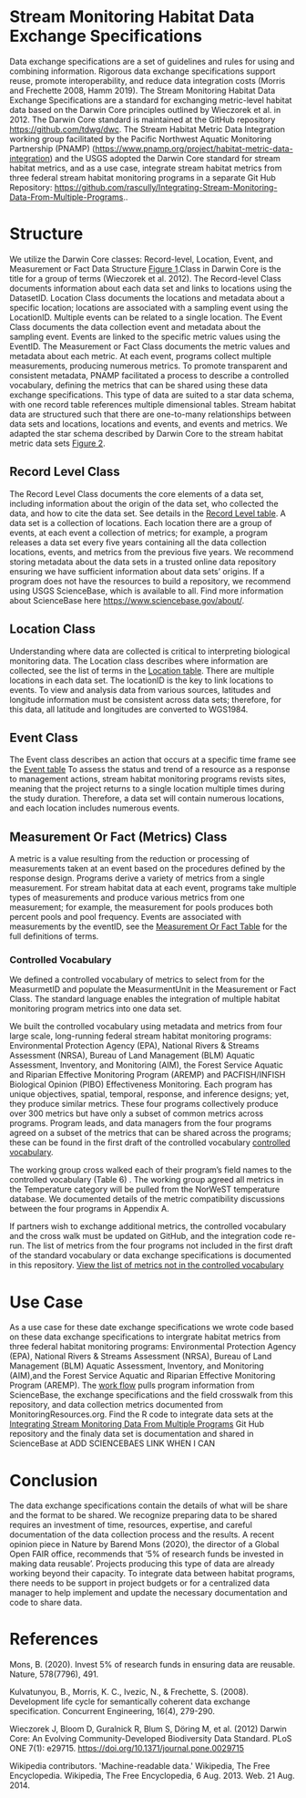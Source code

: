 
# Stream Monitoring Habitat Data Exchange Specifications 
Data exchange specifications are a set of guidelines and rules for using and combining information. Rigorous data exchange specifications support reuse, promote interoperability, and reduce data integration costs (Morris and Frechette 2008, Hamm 2019). The Stream Monitoring Habitat Data Exchange Specifications are a standard for exchanging metric-level habitat data based on the Darwin Core principles outlined by Wieczorek et al. in 2012. The Darwin Core standard is maintained at the GitHub repository https://github.com/tdwg/dwc. The Stream Habitat Metric Data Integration working group facilitated by the Pacific Northwest Aquatic Monitoring Partnership (PNAMP) (https://www.pnamp.org/project/habitat-metric-data-integration) and the USGS adopted the Darwin Core standard for stream habitat metrics, and as a use case, integrate stream habitat metrics from three federal stream habitat monitoring programs in a separate Git Hub Repository: https://github.com/rascully/Integrating-Stream-Monitoring-Data-From-Multiple-Programs..

# Structure 


We utilize the Darwin Core classes: Record-level, Location, Event, and Measurement or Fact Data Structure [Figure 1](Figures/StructureOfDarwinCoreForHabitatMetrics.png).Class in Darwin Core is the title for a group of terms (Wieczorek et al. 2012). The Record-level Class documents information about each data set and links to locations using the DatasetID. Location Class documents the locations and metadata about a specific location; locations are associated with a sampling event using the LocationID. Multiple events can be related to a single location. The Event Class documents the data collection event and metadata about the sampling event. Events are linked to the specific metric values using the EventID. The Measurement or Fact Class documents the metric values and metadata about each metric. At each event, programs collect multiple measurements, producing numerous metrics. To promote transparent and consistent metadata, PNAMP facilitated a process to describe a controlled vocabulary, defining the metrics that can be shared using these data exchange specifications. This type of data are suited to a star data schema, with one record table references multiple dimensional tables. Stream habitat data are structured such that there are one-to-many relationships between data sets and locations, locations and events, and events and metrics. We adapted the star schema described by Darwin Core to the stream habitat metric data sets [Figure 2](Figures/HabiatDataSharingSchema.png).  


## Record Level Class 
The Record Level Class documents the core elements of a data set, including information about the origin of the data set, who collected the data, and how to cite the data set. See details in the [Record Level table](Tables/RecordLevel_table.csv). A data set is a collection of locations. Each location there are a group of events, at each event a collection of metrics; for example, a program releases a data set every five years containing all the data collection locations, events, and metrics from the previous five years. We recommend storing metadata about the data sets in a trusted online data repository ensuring we have sufficient information about data sets’ origins. If a program does not have the resources to build a repository, we recommend using USGS ScienceBase, which is available to all. Find more information about ScienceBase here https://www.sciencebase.gov/about/.

## Location Class
Understanding where data are collected is critical to interpreting biological monitoring data.  The Location class describes where information are collected, see the list of terms in the [Location table](Tables/Location_table.csv). There are multiple locations in each data set. The locationID is the key to link locations to events. To view and analysis data from various sources, latitudes and longitude information must be consistent across data sets; therefore, for this data, all latitude and longitudes are converted to WGS1984.

## Event Class
The Event class describes an action that occurs at a specific time frame see the [Event table](Tables/Event_table.csv) To assess the status and trend of a resource as a response to management actions, stream habitat monitoring programs revists sites, meaning that the project returns to a single location multiple times during the study duration. Therefore, a data set will contain numerous locations, and each location includes numerous events.

## Measurement Or Fact (Metrics) Class
A metric is a value resulting from the reduction or processing of measurements taken at an event based on the procedures defined by the response design. Programs derive a variety of metrics from a single measurement. For stream habitat data at each event, programs take multiple types of measurements and produce various metrics from one measurement; for example, the measurement for pools produces both percent pools and pool frequency. Events are associated with measurements by the eventID, see the [Measurement Or Fact Table](Tables/MeasurementOrFact_table.csv) for the full definitions of terms. 

### Controlled Vocabulary  
We defined a controlled vocabulary of metrics to select from for the MeasurmetID and populate the MeasurmentUnit in the Measurement or Fact Class. The standard language enables the integration of multiple habitat monitoring program metrics into one data set.

We built the controlled vocabulary using metadata and metrics from four large scale, long-running federal stream habitat monitoring programs: Environmental Protection Agency (EPA), National Rivers & Streams Assessment (NRSA), Bureau of Land Management (BLM) Aquatic Assessment, Inventory, and Monitoring (AIM), the Forest Service Aquatic and Riparian Effective Monitoring Program (AREMP) and PACFISH/INFISH Biological Opinion (PIBO) Effectiveness Monitoring. Each program has unique objectives, spatial, temporal, response, and inference designs; yet, they produce similar metrics. These four programs collectively produce over 300 metrics but have only a subset of common metrics across programs. Program leads, and data managers from the four programs agreed on a subset of the metrics that can be shared across the programs; these can be found in the first draft of the controlled vocabulary [controlled vocabulary](Tables/StandardVocabulary.csv).

The working group cross walked each of their program’s field names to the controlled vocabulary (Table 6) .  The working group agreed all metrics in the Temperature category will be pulled from the NorWeST temperature database. We documented details of the metric compatibility discussions between the four programs in Appendix A. 

If partners wish to exchange additional metrics, the controlled vocabulary and the cross walk must be updated on GitHub, and the integration code re-run.  The list of metrics from the four programs not included in the first draft of the standard vocabulary or data exchange specifications is documented in this repository. [View the list of metrics not in the controlled vocabulary ](Tables/NotInControlledVocabularyOrDES.csv) 

# Use Case 

As a use case for these date exchange specifications we wrote code based on these data exchange specifications to intergrate habitat metrics from three federal habitat monitoring programs: Environmental Protection Agency (EPA), National Rivers & Streams Assessment (NRSA), Bureau of Land Management (BLM) Aquatic Assessment, Inventory, and Monitoring (AIM),and the Forest Service Aquatic and Riparian Effective Monitoring Program (AREMP). The [work flow](Figures/WorkFlow.png) pulls program information from ScienceBase, the exchange specifications and the field crosswalk from this repository, and data collection metrics documented from MonitoringResources.org. Find the R code to integrate data sets at the [Integrating Stream Monitoring Data From Multiple Programs](https://github.com/rascully/Integrating-Stream-Monitoring-Data-From-Multiple-Programs) Git Hub repository and the finaly data set is documentation and shared in ScienceBase at ADD SCIENCEBAES LINK WHEN I CAN

# Conclusion
The data exchange specifications contain the details of what will be share and the format to be shared. We recognize preparing data to be shared requires an investment of time, resources, expertise, and careful documentation of the data collection process and the results. A recent opinion piece in Nature by Barend Mons (2020), the director of a Global Open FAIR office, recommends that ‘5% of research funds be invested in making data reusable’. Projects producing this type of data are already working beyond their capacity. To integrate data between habitat programs, there needs to be support in project budgets or for a centralized data manager to help implement and update the necessary documentation and code to share data.

# References 
Mons, B. (2020). Invest 5% of research funds in ensuring data are reusable. Nature, 578(7796), 491.

Kulvatunyou, B., Morris, K. C., Ivezic, N., & Frechette, S. (2008). Development life cycle for semantically coherent data exchange specification. Concurrent Engineering, 16(4), 279-290.

Wieczorek J, Bloom D, Guralnick R, Blum S, Döring M, et al. (2012) Darwin Core: An Evolving Community-Developed Biodiversity Data Standard. PLoS ONE 7(1): e29715. https://doi.org/10.1371/journal.pone.0029715

Wikipedia contributors. 'Machine-readable data.' Wikipedia, The Free Encyclopedia. Wikipedia, The Free Encyclopedia, 6 Aug. 2013. Web. 21 Aug. 2014.




